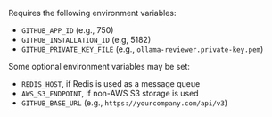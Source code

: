 Requires the following environment variables:

- `GITHUB_APP_ID` (e.g., 750)
- `GITHUB_INSTALLATION_ID` (e.g, 5182)
- `GITHUB_PRIVATE_KEY_FILE` (e.g., `ollama-reviewer.private-key.pem`)

Some optional environment variables may be set:

- `REDIS_HOST`, if Redis is used as a message queue
- `AWS_S3_ENDPOINT`, if non-AWS S3 storage is used
- `GITHUB_BASE_URL` (e.g., `https://yourcompany.com/api/v3`)